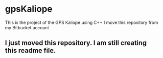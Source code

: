 # gpsKaliope
This is the project of the GPS Kaliope using C++ I move this repository from my Bitbucket account


## I just moved this repository. I am still creating this readme file.
